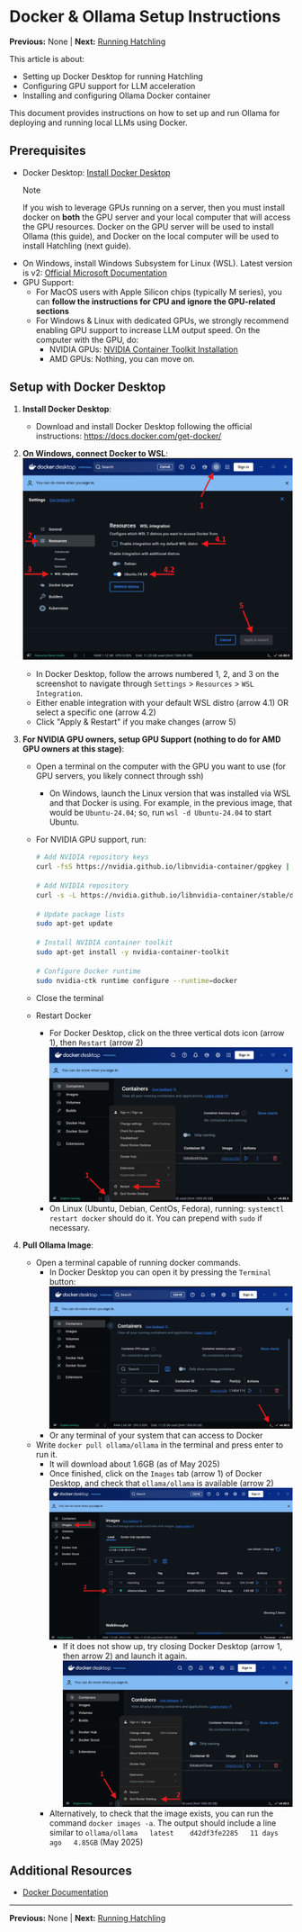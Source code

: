 # Docker & Ollama Setup Instructions

**Previous:** None | **Next:** [Running Hatchling](./running_hatchling.md)

This article is about:

- Setting up Docker Desktop for running Hatchling
- Configuring GPU support for LLM acceleration
- Installing and configuring Ollama Docker container

This document provides instructions on how to set up and run Ollama for deploying and running local LLMs using Docker.

## Prerequisites

- Docker Desktop: [Install Docker Desktop](https://docs.docker.com/get-docker/)
   > [!Note]
   > If you wish to leverage GPUs running on a server, then you must install docker on **both** the GPU server and your local computer that will access the GPU resources. Docker on the GPU server will be used to install Ollama (this guide), and Docker on the local computer will be used to install Hatchling (next guide).
- On Windows, install Windows Subsystem for Linux (WSL). Latest version is v2: [Official Microsoft Documentation](https://learn.microsoft.com/en-us/windows/wsl/install)
- GPU Support:
  - For MacOS users with Apple Silicon chips (typically M series), you can **follow the instructions for CPU and ignore the GPU-related sections**
  - For Windows & Linux with dedicated GPUs, we strongly recommend enabling GPU support to increase LLM output speed. On the computer with the GPU, do:
    - NVIDIA GPUs: [NVIDIA Container Toolkit Installation](https://docs.nvidia.com/datacenter/cloud-native/container-toolkit/latest/install-guide.html)
    - AMD GPUs: Nothing, you can move on.

## Setup with Docker Desktop

1. **Install Docker Desktop**:
   - Download and install Docker Desktop following the official instructions: <https://docs.docker.com/get-docker/>

2. **On Windows, connect Docker to WSL**:
   ![docker_settings_wsl](../../../../resources/images/docker-setup/docker_settings_position.png)
   - In Docker Desktop, follow the arrows numbered 1, 2, and 3 on the screenshot to navigate through `Settings` > `Resources` > `WSL Integration`.
   - Either enable integration with your default WSL distro (arrow 4.1) OR select a specific one (arrow 4.2)
   - Click "Apply & Restart" if you make changes (arrow 5)

3. **For NVIDIA GPU owners, setup GPU Support (nothing to do for AMD GPU owners at this stage)**:
   - Open a terminal on the computer with the GPU you want to use (for GPU servers, you likely connect through ssh)
     - On Windows, launch the Linux version that was installed via WSL and that Docker is using. For example, in the previous image, that would be `Ubuntu-24.04`; so, run `wsl -d Ubuntu-24.04` to start Ubuntu.
   - For NVIDIA GPU support, run:

     ```bash
     # Add NVIDIA repository keys
     curl -fsS https://nvidia.github.io/libnvidia-container/gpgkey | sudo gpg --dearmor -o /usr/share/keyrings/nvidia-container-toolkit-keyring.gpg
     
     # Add NVIDIA repository
     curl -s -L https://nvidia.github.io/libnvidia-container/stable/deb/nvidia-container-toolkit.list | sed 's#deb https://#deb [signed-by=/usr/share/keyrings/nvidia-container-toolkit-keyring.gpg] https://#g' | sudo tee /etc/apt/sources.list.d/nvidia-container-toolkit.list
     
     # Update package lists
     sudo apt-get update
     
     # Install NVIDIA container toolkit
     sudo apt-get install -y nvidia-container-toolkit
     
     # Configure Docker runtime
     sudo nvidia-ctk runtime configure --runtime=docker
     ```

   - Close the terminal
   - Restart Docker
     - For Docker Desktop, click on the three vertical dots icon (arrow 1), then `Restart` (arrow 2)
   ![docker_restart](../../../../resources/images/docker-setup/docker_restart_large.png)
     - On Linux (Ubuntu, Debian, CentOs, Fedora), running: `systemctl restart docker` should do it. You can prepend with `sudo` if necessary.

4. **Pull Ollama Image**:
   - Open a terminal capable of running docker commands.
     - In Docker Desktop you can open it by pressing the `Terminal` button:
     ![docker_terminal_position](../../../../resources/images/docker-setup/docker_terminal_position.png)
     - Or any terminal of your system that can access to Docker
   - Write `docker pull ollama/ollama` in the terminal and press enter to run it.
     - It will download about 1.6GB (as of May 2025)
     - Once finished, click on the `Images` tab (arrow 1) of Docker Desktop, and check that `ollama/ollama` is available (arrow 2)
       ![docker_desktop_find_ollama_image](../../../../resources/images/docker-setup/docker_find_image.png)
       - If it does not show up, try closing Docker Desktop (arrow 1, then arrow 2) and launch it again.
       ![closing_docker_desktop](../../../../resources/images/docker-setup/docker_quit_large.png)
     - Alternatively, to check that the image exists, you can run the command `docker images -a`. The output should include a line similar to `ollama/ollama   latest    d42df3fe2285   11 days ago   4.85GB` (May 2025)

## Additional Resources

- [Docker Documentation](https://docs.docker.com/)

---

**Previous:** None | **Next:** [Running Hatchling](./running_hatchling.md)
